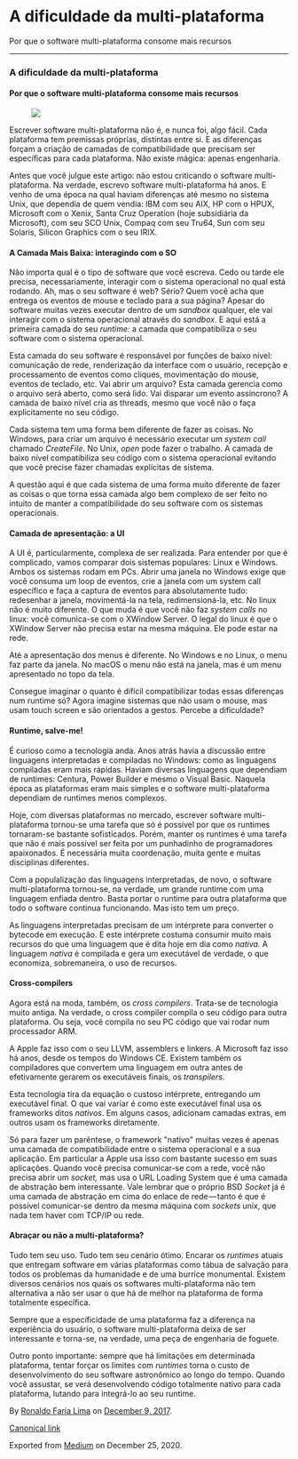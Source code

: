 A dificuldade da multi-plataforma
=================================

Por que o software multi-plataforma consome mais recursos

------------------------------------------------------------------------

### A dificuldade da multi-plataforma

#### Por que o software multi-plataforma consome mais recursos

<figure>
<img src="https://cdn-images-1.medium.com/max/800/1*nrRtgIStDFLxscroNTv0OQ.png" class="graf-image" />
</figure>Escrever software multi-plataforma não é, e nunca foi, algo
fácil. Cada plataforma tem premissas próprias, distintas entre si. E as
diferenças forçam a criação de camadas de compatibilidade que precisam
ser específicas para cada plataforma. Não existe mágica: apenas
engenharia.

Antes que você julgue este artigo: não estou criticando o software
multi-plataforma. Na verdade, escrevo software multi-plataforma há anos.
E venho de uma época na qual haviam diferenças até mesmo no sistema
Unix, que dependia de quem vendia: IBM com seu AIX, HP com o HPUX,
Microsoft com o Xenix, Santa Cruz Operation (hoje subsidiária da
Microsoft), com seu SCO Unix, Compaq com seu Tru64, Sun com seu Solaris,
Silicon Graphics com o seu IRIX.

#### A Camada Mais Baixa: interagindo com o SO

Não importa qual é o tipo de software que você escreva. Cedo ou tarde
ele precisa, necessariamente, interagir com o sistema operacional no
qual está rodando. Ah, mas o seu software é web? Sério? Quem você acha
que entrega os eventos de mouse e teclado para a sua página? Apesar do
software muitas vezes executar dentro de um *sandbox* qualquer, ele vai
interagir com o sistema operacional através do *sandbox*. E aqui está a
primeira camada do seu *runtime:* a camada que compatibiliza o seu
software com o sistema operacional.

Esta camada do seu software é responsável por funções de baixo nível:
comunicação de rede, renderização da interface com o usuário, recepção e
processamento de eventos como cliques, movimentação do mouse, eventos de
teclado, etc. Vai abrir um arquivo? Esta camada gerencia como o arquivo
será aberto, como será lido. Vai disparar um evento assíncrono? A camada
de baixo nível cria as threads, mesmo que você não o faça explicitamente
no seu código.

Cada sistema tem uma forma bem diferente de fazer as coisas. No Windows,
para criar um arquivo é necessário executar um *system call* chamado
*CreateFile*. No Unix, *open* pode fazer o trabalho. A camada de baixo
nível compatibiliza seu código com o sistema operacional evitando que
você precise fazer chamadas explícitas de sistema.

A questão aqui é que cada sistema de uma forma muito diferente de fazer
as coisas o que torna essa camada algo bem complexo de ser feito no
intuito de manter a compatibilidade do seu software com os sistemas
operacionais.

#### Camada de apresentação: a UI

A UI é, particularmente, complexa de ser realizada. Para entender por
que é complicado, vamos comparar dois sistemas populares: Linux e
Windows. Ambos os sistemas rodam em PCs. Abrir uma janela no Windows
exige que você consuma um loop de eventos, crie a janela com um system
call específico e faça a captura de eventos para absolutamente tudo:
redesenhar a janela, movimentá-la na tela, redimensioná-la, etc. No
linux não é muito diferente. O que muda é que você não faz *system
calls* no linux: você comunica-se com o XWindow Server. O legal do linux
é que o XWindow Server não precisa estar na mesma máquina. Ele pode
estar na rede.

Até a apresentação dos menus é diferente. No Windows e no Linux, o menu
faz parte da janela. No macOS o menu não está na janela, mas é um menu
apresentado no topo da tela.

Consegue imaginar o quanto é difícil compatibilizar todas essas
diferenças num runtime só? Agora imagine sistemas que não usam o mouse,
mas usam touch screen e são orientados a gestos. Percebe a dificuldade?

#### Runtime, salve-me!

É curioso como a tecnologia anda. Anos atrás havia a discussão entre
linguagens interpretadas e compiladas no Windows: como as linguagens
compiladas eram mais rápidas. Haviam diversas linguagens que dependiam
de runtimes: Centura, Power Builder e mesmo o Visual Basic. Naquela
época as plataformas eram mais simples e o software multi-plataforma
dependiam de runtimes menos complexos.

Hoje, com diversas plataformas no mercado, escrever software
multi-plataforma tornou-se uma tarefa que só é possível por que os
runtimes tornaram-se bastante sofisticados. Porém, manter os runtimes é
uma tarefa que não é mais possivel ser feita por um punhadinho de
programadores apaixonados. É necessária muita coordenação, muita gente e
muitas disciplinas diferentes.

Com a populalização das linguagens interpretadas, de novo, o software
multi-plataforma tornou-se, na verdade, um grande runtime com uma
linguagem enfiada dentro. Basta portar o runtime para outra plataforma
que todo o software continua funcionando. Mas isto tem um preço.

As linguagens interpretadas precisam de um intérprete para converter o
bytecode em execução. E este intérprete costuma consumir muito mais
recursos do que uma linguagem que é dita hoje em dia como *nativa.* A
linguagem *nativa* é compilada e gera um executável de verdade, o que
economiza, sobremaneira, o uso de recursos.

#### Cross-compilers

Agora está na moda, também, os *cross compilers*. Trata-se de tecnologia
muito antiga. Na verdade, o cross compiler compila o seu código para
outra plataforma. Ou seja, você compila no seu PC código que vai rodar
num processador ARM.

A Apple faz isso com o seu LLVM, assemblers e linkers. A Microsoft faz
isso há anos, desde os tempos do Windows CE. Existem também os
compiladores que convertem uma linguagem em outra antes de efetivamente
gerarem os executáveis finais, os *transpilers*.

Esta tecnologia tira da equação o custoso intérprete, entregando um
executável final. O que vai variar é como este executável final usa os
frameworks ditos *nativos*. Em alguns casos, adicionam camadas extras,
em outros usam os frameworks diretamente.

Só para fazer um parêntese, o framework "nativo" muitas vezes é apenas
uma camada de compatibilidade entre o sistema operacional e a sua
aplicação. Em particular a Apple usa isso com bastante sucesso em suas
aplicações. Quando você precisa comunicar-se com a rede, você não
precisa abrir um *socket,* mas usa o URL Loading System que é uma camada
de abstração bem interessante. Vale lembrar que o próprio BSD *Socket*
já é uma camada de abstração em cima do enlace de rede — tanto é que é
possível comunicar-se dentro da mesma máquina com *sockets* unix, que
nada tem haver com TCP/IP ou rede.

#### Abraçar ou não a multi-plataforma?

Tudo tem seu uso. Tudo tem seu cenário ótimo. Encarar os *runtimes*
atuais que entregam software em várias plataformas como tábua de
salvação para todos os problemas da humanidade e de uma burrice
monumental. Existem diversos cenários nos quais os softwares
multi-plataforma não tem alternativa a não ser usar o que há de melhor
na plataforma de forma totalmente específica.

Sempre que a especificidade de uma plataforma faz a diferença na
experiência do usuário, o software multi-plataforma deixa de ser
interessante e torna-se, na verdade, uma peça de engenharia de foguete.

Outro ponto importante: sempre que há limitações em determinada
plataforma, tentar forçar os limites com *runtimes* torna o custo de
desenvolvimento do seu software astronômico ao longo do tempo. Quando
você assustar, se verá desenvolvendo código totalmente nativo para cada
plataforma, lutando para integrá-lo ao seu runtime.

By
<a href="https://medium.com/@ronaldolima" class="p-author h-card">Ronaldo Faria Lima</a>
on [December 9, 2017](https://medium.com/p/73c7d9d85e12).

<a href="https://medium.com/@ronaldolima/a-dificuldade-da-multi-plataforma-73c7d9d85e12" class="p-canonical">Canonical link</a>

Exported from [Medium](https://medium.com) on December 25, 2020.

